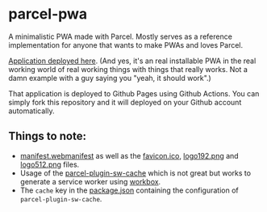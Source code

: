 # parcel-pwa

A minimalistic PWA made with Parcel. Mostly serves as a reference implementation for anyone that wants to make PWAs and loves Parcel.

[Application deployed here](https://nicolas-van.github.io/parcel-pwa/). (And yes, it's an real installable PWA in the real working world of real working things with things that really works. Not a damn example with a guy saying you "yeah, it should work".)

That application is deployed to Github Pages using Github Actions. You can simply fork this repository and it will deployed on your Github account automatically.

## Things to note:

* [manifest.webmanifest](./manifest.webmanifest) as well as the [favicon.ico](./favicon.ico), [logo192.png](./logo192.png) and [logo512.png](./logo512.png) files.
* Usage of the [parcel-plugin-sw-cache](https://github.com/mischnic/parcel-plugin-sw-cache) which is not great but works to generate a service worker using [workbox](https://developers.google.com/web/tools/workbox).
* The `cache` key in the [package.json](./package.json) containing the configuration of `parcel-plugin-sw-cache`.

